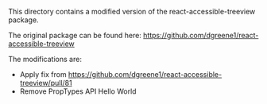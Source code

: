 This directory contains a modified version of the react-accessible-treeview package.

The original package can be found here: https://github.com/dgreene1/react-accessible-treeview

The modifications are:

- Apply fix from https://github.com/dgreene1/react-accessible-treeview/pull/81
- Remove PropTypes API
Hello World
